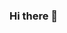 ### Hi there 👋

<!--
**cyber330d/cyber330d** is a ✨ _special_ ✨ repository because its `README.md` (this file) appears on your GitHub profile.

Here are some ideas to get you started:

- 🔭 I’m currently working on ...web scrapping
- 🌱 I’m currently learning ...web app dev
- 👯 I’m looking to collaborate on ...py gaminig
- 🤔 I’m looking for help with ...interacive web apps
- 💬 Ask me about ...
- 📫 How to reach me: ...
- 😄 Pronouns: ...
- ⚡ Fun fact: ...
-->
